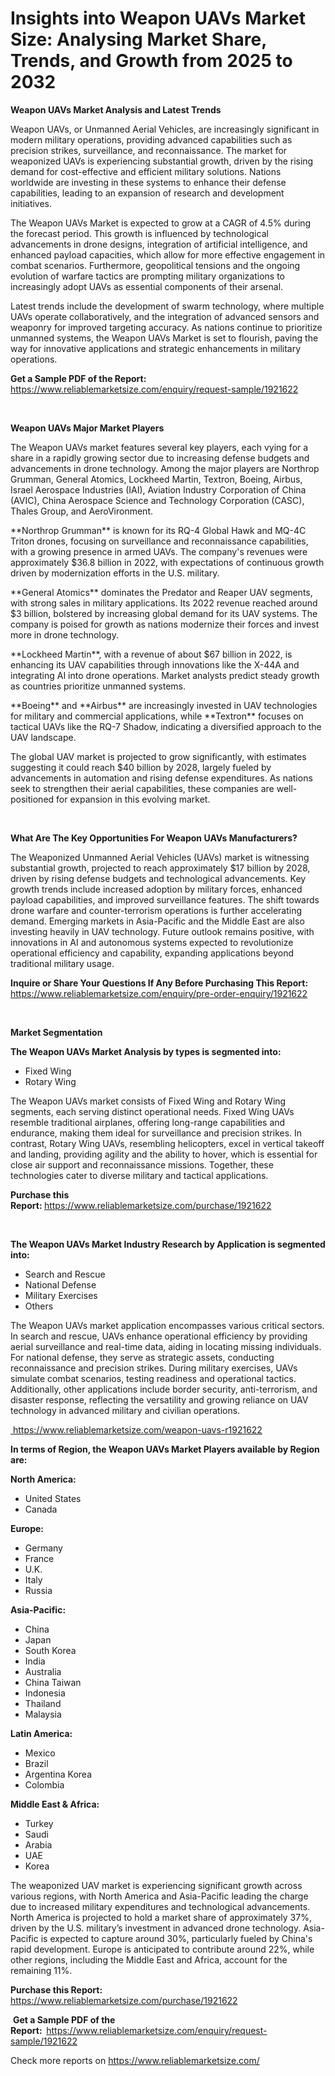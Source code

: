 <p><h1>Insights into Weapon UAVs Market Size: Analysing Market Share, Trends, and Growth from 2025 to 2032</h1></p><p><strong>Weapon UAVs Market Analysis and Latest Trends</strong></p>
<p><p>Weapon UAVs, or Unmanned Aerial Vehicles, are increasingly significant in modern military operations, providing advanced capabilities such as precision strikes, surveillance, and reconnaissance. The market for weaponized UAVs is experiencing substantial growth, driven by the rising demand for cost-effective and efficient military solutions. Nations worldwide are investing in these systems to enhance their defense capabilities, leading to an expansion of research and development initiatives.</p><p>The Weapon UAVs Market is expected to grow at a CAGR of 4.5% during the forecast period. This growth is influenced by technological advancements in drone designs, integration of artificial intelligence, and enhanced payload capacities, which allow for more effective engagement in combat scenarios. Furthermore, geopolitical tensions and the ongoing evolution of warfare tactics are prompting military organizations to increasingly adopt UAVs as essential components of their arsenal.</p><p>Latest trends include the development of swarm technology, where multiple UAVs operate collaboratively, and the integration of advanced sensors and weaponry for improved targeting accuracy. As nations continue to prioritize unmanned systems, the Weapon UAVs Market is set to flourish, paving the way for innovative applications and strategic enhancements in military operations.</p></p>
<p><strong>Get a Sample PDF of the Report:&nbsp;</strong> <a href="https://www.reliablemarketsize.com/enquiry/request-sample/1921622?utm_campaign=2721&utm_medium=2&utm_source=Github&utm_content=ia&utm_term=01032025&utm_id=weapon-uavs">https://www.reliablemarketsize.com/enquiry/request-sample/1921622</a></p>
<p>&nbsp;</p>
<p><strong>Weapon UAVs Major Market Players</strong></p>
<p><p>The Weapon UAVs market features several key players, each vying for a share in a rapidly growing sector due to increasing defense budgets and advancements in drone technology. Among the major players are Northrop Grumman, General Atomics, Lockheed Martin, Textron, Boeing, Airbus, Israel Aerospace Industries (IAI), Aviation Industry Corporation of China (AVIC), China Aerospace Science and Technology Corporation (CASC), Thales Group, and AeroVironment.</p><p>**Northrop Grumman** is known for its RQ-4 Global Hawk and MQ-4C Triton drones, focusing on surveillance and reconnaissance capabilities, with a growing presence in armed UAVs. The company's revenues were approximately $36.8 billion in 2022, with expectations of continuous growth driven by modernization efforts in the U.S. military.</p><p>**General Atomics** dominates the Predator and Reaper UAV segments, with strong sales in military applications. Its 2022 revenue reached around $3 billion, bolstered by increasing global demand for its UAV systems. The company is poised for growth as nations modernize their forces and invest more in drone technology.</p><p>**Lockheed Martin**, with a revenue of about $67 billion in 2022, is enhancing its UAV capabilities through innovations like the X-44A and integrating AI into drone operations. Market analysts predict steady growth as countries prioritize unmanned systems.</p><p>**Boeing** and **Airbus** are increasingly invested in UAV technologies for military and commercial applications, while **Textron** focuses on tactical UAVs like the RQ-7 Shadow, indicating a diversified approach to the UAV landscape.</p><p>The global UAV market is projected to grow significantly, with estimates suggesting it could reach $40 billion by 2028, largely fueled by advancements in automation and rising defense expenditures. As nations seek to strengthen their aerial capabilities, these companies are well-positioned for expansion in this evolving market.</p></p>
<p>&nbsp;</p>
<p><strong>What Are The Key Opportunities For Weapon UAVs Manufacturers?</strong></p>
<p><p>The Weaponized Unmanned Aerial Vehicles (UAVs) market is witnessing substantial growth, projected to reach approximately $17 billion by 2028, driven by rising defense budgets and technological advancements. Key growth trends include increased adoption by military forces, enhanced payload capabilities, and improved surveillance features. The shift towards drone warfare and counter-terrorism operations is further accelerating demand. Emerging markets in Asia-Pacific and the Middle East are also investing heavily in UAV technology. Future outlook remains positive, with innovations in AI and autonomous systems expected to revolutionize operational efficiency and capability, expanding applications beyond traditional military usage.</p></p>
<p><strong>Inquire or Share Your Questions If Any Before Purchasing This Report:</strong> <a href="https://www.reliablemarketsize.com/enquiry/pre-order-enquiry/1921622?utm_campaign=2721&utm_medium=2&utm_source=Github&utm_content=ia&utm_term=01032025&utm_id=weapon-uavs">https://www.reliablemarketsize.com/enquiry/pre-order-enquiry/1921622</a></p>
<p>&nbsp;</p>
<p><strong>Market Segmentation</strong></p>
<p><strong>The Weapon UAVs Market Analysis by types is segmented into:</strong></p>
<p><ul><li>Fixed Wing</li><li>Rotary Wing</li></ul></p>
<p><p>The Weapon UAVs market consists of Fixed Wing and Rotary Wing segments, each serving distinct operational needs. Fixed Wing UAVs resemble traditional airplanes, offering long-range capabilities and endurance, making them ideal for surveillance and precision strikes. In contrast, Rotary Wing UAVs, resembling helicopters, excel in vertical takeoff and landing, providing agility and the ability to hover, which is essential for close air support and reconnaissance missions. Together, these technologies cater to diverse military and tactical applications.</p></p>
<p><strong>Purchase this Report:&nbsp;</strong><a href="https://www.reliablemarketsize.com/purchase/1921622?utm_campaign=2721&utm_medium=2&utm_source=Github&utm_content=ia&utm_term=01032025&utm_id=weapon-uavs">https://www.reliablemarketsize.com/purchase/1921622</a></p>
<p>&nbsp;</p>
<p><strong>The Weapon UAVs Market Industry Research by Application is segmented into:</strong></p>
<p><ul><li>Search and Rescue</li><li>National Defense</li><li>Military Exercises</li><li>Others</li></ul></p>
<p><p>The Weapon UAVs market application encompasses various critical sectors. In search and rescue, UAVs enhance operational efficiency by providing aerial surveillance and real-time data, aiding in locating missing individuals. For national defense, they serve as strategic assets, conducting reconnaissance and precision strikes. During military exercises, UAVs simulate combat scenarios, testing readiness and operational tactics. Additionally, other applications include border security, anti-terrorism, and disaster response, reflecting the versatility and growing reliance on UAV technology in advanced military and civilian operations.</p></p>
<p><a href="https://www.reliablemarketsize.com/weapon-uavs-r1921622?utm_campaign=2721&utm_medium=2&utm_source=Github&utm_content=ia&utm_term=01032025&utm_id=weapon-uavs">&nbsp;https://www.reliablemarketsize.com/weapon-uavs-r1921622</a></p>
<p><strong>In terms of Region, the Weapon UAVs Market Players available by Region are:</strong></p>
<p>
    <p> <strong> North America: </strong>
        <ul>
            <li>United States</li>
            <li>Canada</li>
        </ul>
        </p> 
    <p> <strong> Europe: </strong>
        <ul>
            <li>Germany</li>
            <li>France</li>
            <li>U.K.</li>
            <li>Italy</li>
            <li>Russia</li>
        </ul>
        </p> 
    <p> <strong> Asia-Pacific: </strong>
        <ul>
            <li>China</li>
            <li>Japan</li>
            <li>South Korea</li>
            <li>India</li>
            <li>Australia</li>
            <li>China Taiwan</li>
            <li>Indonesia</li>
            <li>Thailand</li>
            <li>Malaysia</li>
        </ul>
        </p> 
    <p> <strong> Latin America: </strong>
        <ul>
            <li>Mexico</li>
            <li>Brazil</li>
            <li>Argentina Korea</li>
            <li>Colombia</li>
        </ul>
        </p> 
    <p> <strong> Middle East & Africa: </strong>
        <ul>
            <li>Turkey</li>
            <li>Saudi</li>
            <li>Arabia</li>
            <li>UAE</li>
            <li>Korea</li>
        </ul>
    </p>
    </p>
<p><p>The weaponized UAV market is experiencing significant growth across various regions, with North America and Asia-Pacific leading the charge due to increased military expenditures and technological advancements. North America is projected to hold a market share of approximately 37%, driven by the U.S. military’s investment in advanced drone technology. Asia-Pacific is expected to capture around 30%, particularly fueled by China's rapid development. Europe is anticipated to contribute around 22%, while other regions, including the Middle East and Africa, account for the remaining 11%.</p></p>
<p><strong>Purchase this Report: </strong><a href="https://www.reliablemarketsize.com/purchase/1921622?utm_campaign=2721&utm_medium=2&utm_source=Github&utm_content=ia&utm_term=01032025&utm_id=weapon-uavs">https://www.reliablemarketsize.com/purchase/1921622</a></p>
<p>&nbsp;<strong>Get a Sample PDF of the Report:&nbsp;&nbsp;</strong><a href="https://www.reliablemarketsize.com/enquiry/request-sample/1921622?utm_campaign=2721&utm_medium=2&utm_source=Github&utm_content=ia&utm_term=01032025&utm_id=weapon-uavs">https://www.reliablemarketsize.com/enquiry/request-sample/1921622</a></p>
<p><strong></strong></p>
<p>Check more reports on <a href="https://www.reliablemarketsize.com/?utm_campaign=2721&utm_medium=2&utm_source=Github&utm_content=ia&utm_term=01032025&utm_id=weapon-uavs">https://www.reliablemarketsize.com/</a></p>